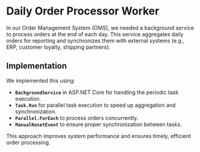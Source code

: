 # Daily Order Processor Worker

In our Order Management System (OMS), we needed a background service to process orders at the end of each day. This service aggregates daily orders for reporting and synchronizes them with external systems (e.g., ERP, customer loyalty, shipping partners).

## Implementation

We implemented this using:

- **`BackgroundService`** in ASP.NET Core for handling the periodic task execution.
- **`Task.Run`** for parallel task execution to speed up aggregation and synchronization.
- **`Parallel.ForEach`** to process orders concurrently.
- **`ManualResetEvent`** to ensure proper synchronization between tasks.

This approach improves system performance and ensures timely, efficient order processing.
